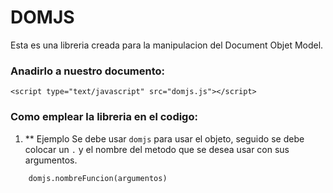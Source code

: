 # DOMJS

Esta es una libreria creada para la manipulacion del Document Objet Model.


### Anadirlo a nuestro documento: 

```
<script type="text/javascript" src="domjs.js"></script>
```
### Como emplear la libreria en el codigo:

1. ** Ejemplo
	Se debe usar ```domjs``` para usar el objeto, seguido se debe colocar un ```.``` y el nombre del metodo que se desea usar con sus argumentos.
```
	domjs.nombreFuncion(argumentos)
```

